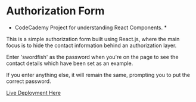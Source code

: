# Authorization Form

* CodeCademy Project for understanding React Components. *

This is a simple authorization form built using React.js, where the main focus is to hide the contact information behind an authorization layer.

Enter 'swordfish' as the password when you're on the page to see the contact details which have been set as an example.

If you enter anything else, it will remain the same, prompting you to put the correct password.

[Live Deployment Here](https://auth-orizeform.netlify.app/)
